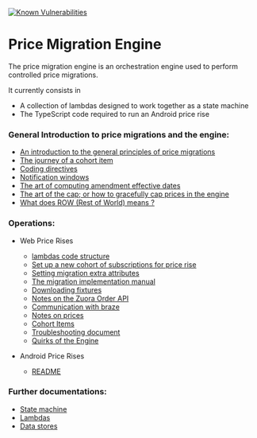 [![Known Vulnerabilities](https://snyk.io/test/github/guardian/price-migration-engine/badge.svg?targetFile=build.sbt)](https://snyk.io/test/github/guardian/price-migration-engine?targetFile=build.sbt)

# Price Migration Engine

The price migration engine is an orchestration engine used to perform controlled price migrations. 

It currently consists in

- A collection of lambdas designed to work together as a state machine
- The TypeScript code required to run an Android price rise

### General Introduction to price migrations and the engine:

- [An introduction to the general principles of price migrations](docs/price-migrations-from-first-principles.md)
- [The journey of a cohort item](docs/the-journey-of-a-cohort-item.md)
- [Coding directives](docs/coding-directives.md)
- [Notification windows](docs/notification-windows.md)
- [The art of computing amendment effective dates](docs/amendment-effective-date-computation.md)
- [The art of the cap; or how to gracefully cap prices in the engine](docs/the-art-of-the-cap.md)
- [What does ROW (Rest of World) means ?](docs/ROW-definition.md)

### Operations:

- Web Price Rises
    - [lambdas code structure](docs/lambdas-code-structure.md)
    - [Set up a new cohort of subscriptions for price rise](docs/subscription-numbers-upload.md)
    - [Setting migration extra attributes](docs/migration-extra-attributes.md)
    - [The migration implementation manual](docs/migration-implementation-manual.md)
    - [Downloading fixtures](docs/downloading-fixtures.md)
    - [Notes on the Zuora Order API](docs/zuora-order-api.md)
    - [Communication with braze](docs/communication-with-braze.md)
    - [Notes on prices](docs/notes-on-prices.md)
    - [Cohort Items](docs/cohort-items.md)
    - [Troubleshooting document](docs/troubleshooting.md)
    - [Quirks of the Engine](docs/quirks.md)

- Android Price Rises
    - [README](./android-price-rise/README.md)


### Further documentations:

* [State machine](stateMachine/README.md)
* [Lambdas](lambda/README.md)
* [Data stores](dynamoDb/README.md)
